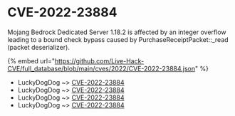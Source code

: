# CVE-2022-23884

Mojang Bedrock Dedicated Server 1.18.2 is affected by an integer overflow leading to a bound check bypass caused by PurchaseReceiptPacket::_read (packet deserializer).

{% embed url="https://github.com/Live-Hack-CVE/full_database/blob/main/cves/2022/CVE-2022-23884.json" %}


* LuckyDogDog ~> [CVE-2022-23884](https://www.alice-snow.ru/2022/database/cve-2022-23884/cve-2022-23884-luckydogdog)
* LuckyDogDog ~> [CVE-2022-23884](https://www.alice-snow.ru/2022/database/cve-2022-23884/cve-2022-23884-luckydogdog)
* LuckyDogDog ~> [CVE-2022-23884](https://www.alice-snow.ru/2022/database/cve-2022-23884/cve-2022-23884-luckydogdog)
* LuckyDogDog ~> [CVE-2022-23884](https://www.alice-snow.ru/2022/database/cve-2022-23884/cve-2022-23884-luckydogdog)